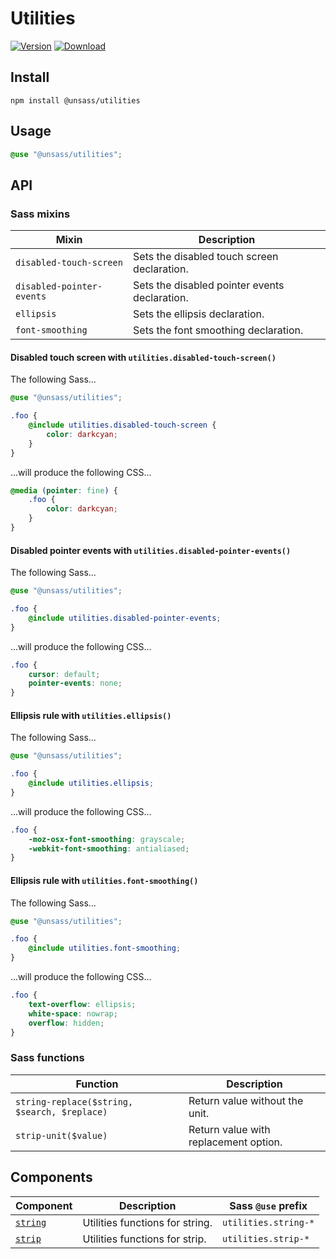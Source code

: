 # Utilities

[![Version](https://flat.badgen.net/npm/v/@unsass/utilities)](https://www.npmjs.com/package/@unsass/utilities)
[![Download](https://flat.badgen.net/npm/dt/@unsass/utilities)](https://www.npmjs.com/package/@unsass/utilities)

## Install

```shell
npm install @unsass/utilities
```

## Usage

```scss
@use "@unsass/utilities";
```

## API

### Sass mixins

| Mixin                     | Description                                   |
|---------------------------|-----------------------------------------------|
| `disabled-touch-screen`   | Sets the disabled touch screen declaration.   |
| `disabled-pointer-events` | Sets the disabled pointer events declaration. |
| `ellipsis`                | Sets the ellipsis declaration.                |
| `font-smoothing`          | Sets the font smoothing declaration.          |

#### Disabled touch screen with `utilities.disabled-touch-screen()`

The following Sass...

```scss
@use "@unsass/utilities";

.foo {
    @include utilities.disabled-touch-screen {
        color: darkcyan;
    }
}
```

...will produce the following CSS...

```css
@media (pointer: fine) {
    .foo {
        color: darkcyan;
    }
}
```

#### Disabled pointer events with `utilities.disabled-pointer-events()`

The following Sass...

```scss
@use "@unsass/utilities";

.foo {
    @include utilities.disabled-pointer-events;
}
```

...will produce the following CSS...

```css
.foo {
    cursor: default;
    pointer-events: none;
}
```

#### Ellipsis rule with `utilities.ellipsis()`

The following Sass...

```scss
@use "@unsass/utilities";

.foo {
    @include utilities.ellipsis;
}
```

...will produce the following CSS...

```css
.foo {
    -moz-osx-font-smoothing: grayscale;
    -webkit-font-smoothing: antialiased;
}
```

#### Ellipsis rule with `utilities.font-smoothing()`

The following Sass...

```scss
@use "@unsass/utilities";

.foo {
    @include utilities.font-smoothing;
}
```

...will produce the following CSS...

```css
.foo {
    text-overflow: ellipsis;
    white-space: nowrap;
    overflow: hidden;
}
```

### Sass functions

| Function                                     | Description                           |
|----------------------------------------------|---------------------------------------|
| `string-replace($string, $search, $replace)` | Return value without the unit.        |
| `strip-unit($value)`                         | Return value with replacement option. |


## Components

| Component            | Description                     | Sass `@use` prefix   |
|----------------------|---------------------------------|----------------------|
| [`string`](./string) | Utilities functions for string. | `utilities.string-*` |
| [`strip`](./strip)   | Utilities functions for strip.  | `utilities.strip-*`  |
